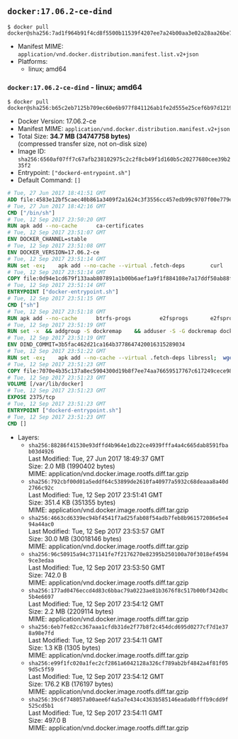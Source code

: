 ## `docker:17.06.2-ce-dind`

```console
$ docker pull docker@sha256:7ad1f964b91f4cd8f5500b11539f4207ee7a24b00aa3e02a28aa26be74e2b74d
```

-	Manifest MIME: `application/vnd.docker.distribution.manifest.list.v2+json`
-	Platforms:
	-	linux; amd64

### `docker:17.06.2-ce-dind` - linux; amd64

```console
$ docker pull docker@sha256:b65c2eb7125b709ec60e6b977f841126ab1fe2d555e25cef6b97d1219d787100
```

-	Docker Version: 17.06.2-ce
-	Manifest MIME: `application/vnd.docker.distribution.manifest.v2+json`
-	Total Size: **34.7 MB (34747758 bytes)**  
	(compressed transfer size, not on-disk size)
-	Image ID: `sha256:6560af07ff7c67afb238102975c2c2f8cb49f1d160b5c20277680cee39b235f2`
-	Entrypoint: `["dockerd-entrypoint.sh"]`
-	Default Command: `[]`

```dockerfile
# Tue, 27 Jun 2017 18:41:51 GMT
ADD file:4583e12bf5caec40b861a3409f2a1624c3f3556cc457edb99c9707f00e779e45 in / 
# Tue, 27 Jun 2017 18:42:16 GMT
CMD ["/bin/sh"]
# Tue, 12 Sep 2017 23:50:20 GMT
RUN apk add --no-cache 		ca-certificates
# Tue, 12 Sep 2017 23:51:07 GMT
ENV DOCKER_CHANNEL=stable
# Tue, 12 Sep 2017 23:51:08 GMT
ENV DOCKER_VERSION=17.06.2-ce
# Tue, 12 Sep 2017 23:51:14 GMT
RUN set -ex; 	apk add --no-cache --virtual .fetch-deps 		curl 		tar 	; 		apkArch="$(apk --print-arch)"; 	case "$apkArch" in 		x86_64) dockerArch='x86_64' ;; 		s390x) dockerArch='s390x' ;; 		*) echo >&2 "error: unsupported architecture ($apkArch)"; exit 1 ;;	esac; 		if ! curl -fL -o docker.tgz "https://download.docker.com/linux/static/${DOCKER_CHANNEL}/${dockerArch}/docker-${DOCKER_VERSION}.tgz"; then 		echo >&2 "error: failed to download 'docker-${DOCKER_VERSION}' from '${DOCKER_CHANNEL}' for '${dockerArch}'"; 		exit 1; 	fi; 		tar --extract 		--file docker.tgz 		--strip-components 1 		--directory /usr/local/bin/ 	; 	rm docker.tgz; 		apk del .fetch-deps; 		dockerd -v; 	docker -v
# Tue, 12 Sep 2017 23:51:14 GMT
COPY file:0d94e1cd679f133aab807891a1b00b6aef1a9f1f884108e7a17ddf50ab88f1fb in /usr/local/bin/ 
# Tue, 12 Sep 2017 23:51:14 GMT
ENTRYPOINT ["docker-entrypoint.sh"]
# Tue, 12 Sep 2017 23:51:15 GMT
CMD ["sh"]
# Tue, 12 Sep 2017 23:51:18 GMT
RUN apk add --no-cache 		btrfs-progs 		e2fsprogs 		e2fsprogs-extra 		iptables 		xfsprogs 		xz
# Tue, 12 Sep 2017 23:51:19 GMT
RUN set -x 	&& addgroup -S dockremap 	&& adduser -S -G dockremap dockremap 	&& echo 'dockremap:165536:65536' >> /etc/subuid 	&& echo 'dockremap:165536:65536' >> /etc/subgid
# Tue, 12 Sep 2017 23:51:19 GMT
ENV DIND_COMMIT=3b5fac462d21ca164b3778647420016315289034
# Tue, 12 Sep 2017 23:51:22 GMT
RUN set -ex; 	apk add --no-cache --virtual .fetch-deps libressl; 	wget -O /usr/local/bin/dind "https://raw.githubusercontent.com/docker/docker/${DIND_COMMIT}/hack/dind"; 	chmod +x /usr/local/bin/dind; 	apk del .fetch-deps
# Tue, 12 Sep 2017 23:51:23 GMT
COPY file:7070e4b35c137a8ec5904300d19b8f7ee74aa76659517767c617249cece98a4a in /usr/local/bin/ 
# Tue, 12 Sep 2017 23:51:23 GMT
VOLUME [/var/lib/docker]
# Tue, 12 Sep 2017 23:51:23 GMT
EXPOSE 2375/tcp
# Tue, 12 Sep 2017 23:51:23 GMT
ENTRYPOINT ["dockerd-entrypoint.sh"]
# Tue, 12 Sep 2017 23:51:23 GMT
CMD []
```

-	Layers:
	-	`sha256:88286f41530e93dffd4b964e1db22ce4939fffa4a4c665dab8591fbab03d4926`  
		Last Modified: Tue, 27 Jun 2017 18:49:37 GMT  
		Size: 2.0 MB (1990402 bytes)  
		MIME: application/vnd.docker.image.rootfs.diff.tar.gzip
	-	`sha256:792cbf00d01a5eddf64c53899de2610fa40977a5932c68deaaa8a40d2766c92c`  
		Last Modified: Tue, 12 Sep 2017 23:51:41 GMT  
		Size: 351.4 KB (351355 bytes)  
		MIME: application/vnd.docker.image.rootfs.diff.tar.gzip
	-	`sha256:4663cd6339ec94bf4541f7ad25fab08f54adb7feb8b961572086e5e494a44ac0`  
		Last Modified: Tue, 12 Sep 2017 23:53:57 GMT  
		Size: 30.0 MB (30018146 bytes)  
		MIME: application/vnd.docker.image.rootfs.diff.tar.gzip
	-	`sha256:96c50915a94c371141fe7f2176270e82395b250100a70f3018ef45949ce3edaa`  
		Last Modified: Tue, 12 Sep 2017 23:53:50 GMT  
		Size: 742.0 B  
		MIME: application/vnd.docker.image.rootfs.diff.tar.gzip
	-	`sha256:177ad0476eccd4d83c6bbac79a0223ae81b3676f8c517b00bf342dbc5b4e6697`  
		Last Modified: Tue, 12 Sep 2017 23:54:12 GMT  
		Size: 2.2 MB (2209114 bytes)  
		MIME: application/vnd.docker.image.rootfs.diff.tar.gzip
	-	`sha256:6eb7fe82cc367aaa1cfdb31de2f77b8f2c454dcd695d0277cf7d1e378a98e7fd`  
		Last Modified: Tue, 12 Sep 2017 23:54:11 GMT  
		Size: 1.3 KB (1305 bytes)  
		MIME: application/vnd.docker.image.rootfs.diff.tar.gzip
	-	`sha256:e99f1fc020a1fec2cf2861a6042128a326cf789ab2bf4842a4f81f059d5c5f59`  
		Last Modified: Tue, 12 Sep 2017 23:54:12 GMT  
		Size: 176.2 KB (176197 bytes)  
		MIME: application/vnd.docker.image.rootfs.diff.tar.gzip
	-	`sha256:39c6f748057a00aee6f4a5a7e434c4363b585146eada0bfffb9cdd9f525cd5b1`  
		Last Modified: Tue, 12 Sep 2017 23:54:11 GMT  
		Size: 497.0 B  
		MIME: application/vnd.docker.image.rootfs.diff.tar.gzip
